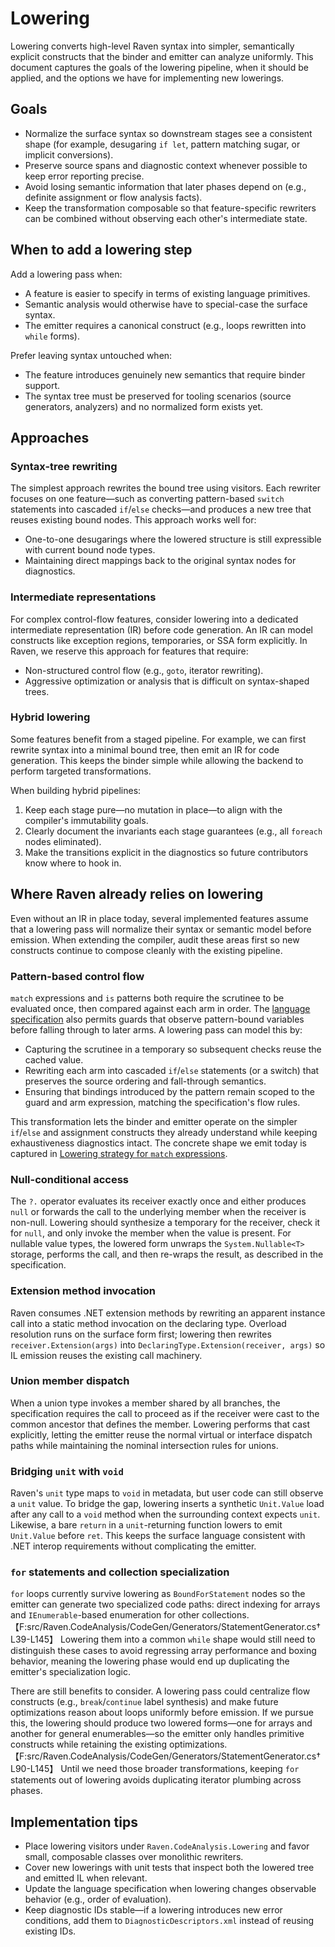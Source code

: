 # Lowering

Lowering converts high-level Raven syntax into simpler, semantically explicit constructs that the binder and emitter can analyze uniformly. This document captures the goals of the lowering pipeline, when it should be applied, and the options we have for implementing new lowerings.

## Goals

* Normalize the surface syntax so downstream stages see a consistent shape (for example, desugaring `if let`, pattern matching sugar, or implicit conversions).
* Preserve source spans and diagnostic context whenever possible to keep error reporting precise.
* Avoid losing semantic information that later phases depend on (e.g., definite assignment or flow analysis facts).
* Keep the transformation composable so that feature-specific rewriters can be combined without observing each other's intermediate state.

## When to add a lowering step

Add a lowering pass when:

* A feature is easier to specify in terms of existing language primitives.
* Semantic analysis would otherwise have to special-case the surface syntax.
* The emitter requires a canonical construct (e.g., loops rewritten into `while` forms).

Prefer leaving syntax untouched when:

* The feature introduces genuinely new semantics that require binder support.
* The syntax tree must be preserved for tooling scenarios (source generators, analyzers) and no normalized form exists yet.

## Approaches

### Syntax-tree rewriting

The simplest approach rewrites the bound tree using visitors. Each rewriter focuses on one feature—such as converting pattern-based `switch` statements into cascaded `if`/`else` checks—and produces a new tree that reuses existing bound nodes. This approach works well for:

* One-to-one desugarings where the lowered structure is still expressible with current bound node types.
* Maintaining direct mappings back to the original syntax nodes for diagnostics.

### Intermediate representations

For complex control-flow features, consider lowering into a dedicated intermediate representation (IR) before code generation. An IR can model constructs like exception regions, temporaries, or SSA form explicitly. In Raven, we reserve this approach for features that require:

* Non-structured control flow (e.g., `goto`, iterator rewriting).
* Aggressive optimization or analysis that is difficult on syntax-shaped trees.

### Hybrid lowering

Some features benefit from a staged pipeline. For example, we can first rewrite syntax into a minimal bound tree, then emit an IR for code generation. This keeps the binder simple while allowing the backend to perform targeted transformations.

When building hybrid pipelines:

1. Keep each stage pure—no mutation in place—to align with the compiler's immutability goals.
2. Clearly document the invariants each stage guarantees (e.g., all `foreach` nodes eliminated).
3. Make the transitions explicit in the diagnostics so future contributors know where to hook in.

## Where Raven already relies on lowering

Even without an IR in place today, several implemented features assume that a lowering pass will normalize their syntax or semantic model before emission. When extending the compiler, audit these areas first so new constructs continue to compose cleanly with the existing pipeline.

### Pattern-based control flow

`match` expressions and `is` patterns both require the scrutinee to be evaluated once, then compared against each arm in order. The [language specification](../../lang/spec/language-specification.md#pattern-matching) also permits guards that observe pattern-bound variables before falling through to later arms. A lowering pass can model this by:

* Capturing the scrutinee in a temporary so subsequent checks reuse the cached value.
* Rewriting each arm into cascaded `if`/`else` statements (or a switch) that preserves the source ordering and fall-through semantics.
* Ensuring that bindings introduced by the pattern remain scoped to the guard and arm expression, matching the specification's flow rules.

This transformation lets the binder and emitter operate on the simpler `if`/`else` and assignment constructs they already understand while keeping exhaustiveness diagnostics intact. The concrete shape we emit today is captured in [Lowering strategy for `match` expressions](match-expression-lowering.md).

### Null-conditional access

The `?.` operator evaluates its receiver exactly once and either produces `null` or forwards the call to the underlying member when the receiver is non-null. Lowering should synthesize a temporary for the receiver, check it for `null`, and only invoke the member when the value is present. For nullable value types, the lowered form unwraps the `System.Nullable<T>` storage, performs the call, and then re-wraps the result, as described in the specification.

### Extension method invocation

Raven consumes .NET extension methods by rewriting an apparent instance call into a static method invocation on the declaring type. Overload resolution runs on the surface form first; lowering then rewrites `receiver.Extension(args)` into `DeclaringType.Extension(receiver, args)` so IL emission reuses the existing call machinery.

### Union member dispatch

When a union type invokes a member shared by all branches, the specification requires the call to proceed as if the receiver were cast to the common ancestor that defines the member. Lowering performs that cast explicitly, letting the emitter reuse the normal virtual or interface dispatch paths while maintaining the nominal intersection rules for unions.

### Bridging `unit` with `void`

Raven's `unit` type maps to `void` in metadata, but user code can still observe a `unit` value. To bridge the gap, lowering inserts a synthetic `Unit.Value` load after any call to a `void` method when the surrounding context expects `unit`. Likewise, a bare `return` in a `unit`-returning function lowers to emit `Unit.Value` before `ret`. This keeps the surface language consistent with .NET interop requirements without complicating the emitter.

### `for` statements and collection specialization

`for` loops currently survive lowering as `BoundForStatement` nodes so the emitter can generate two specialized code paths: direct indexing for arrays and `IEnumerable`-based enumeration for other collections.【F:src/Raven.CodeAnalysis/CodeGen/Generators/StatementGenerator.cs†L39-L145】 Lowering them into a common `while` shape would still need to distinguish these cases to avoid regressing array performance and boxing behavior, meaning the lowering phase would end up duplicating the emitter's specialization logic.

There are still benefits to consider. A lowering pass could centralize flow constructs (e.g., `break`/`continue` label synthesis) and make future optimizations reason about loops uniformly before emission. If we pursue this, the lowering should produce two lowered forms—one for arrays and another for general enumerables—so the emitter only handles primitive constructs while retaining the existing optimizations.【F:src/Raven.CodeAnalysis/CodeGen/Generators/StatementGenerator.cs†L90-L145】 Until we need those broader transformations, keeping `for` statements out of lowering avoids duplicating iterator plumbing across phases.

## Implementation tips

* Place lowering visitors under `Raven.CodeAnalysis.Lowering` and favor small, composable classes over monolithic rewriters.
* Cover new lowerings with unit tests that inspect both the lowered tree and emitted IL when relevant.
* Update the language specification when lowering changes observable behavior (e.g., order of evaluation).
* Keep diagnostic IDs stable—if a lowering introduces new error conditions, add them to `DiagnosticDescriptors.xml` instead of reusing existing IDs.
